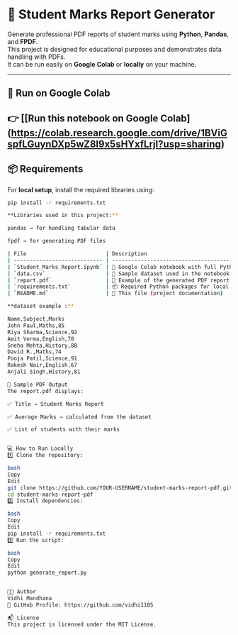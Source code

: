 # 📘 Student Marks Report Generator

Generate professional PDF reports of student marks using **Python**, **Pandas**, and **FPDF**.  
This project is designed for educational purposes and demonstrates data handling with PDFs.  
It can be run easily on **Google Colab** or **locally** on your machine.

---

## 🚀 Run on Google Colab

👉 [[Run this notebook on Google Colab]
(https://colab.research.google.com/drive/1BViGspfLGuynDXp5wZ8l9x5sHYxfLrjI?usp=sharing)
---

## 📦 Requirements

For **local setup**, install the required libraries using:

```bash
pip install -r requirements.txt

**Libraries used in this project:**

pandas → for handling tabular data

fpdf → for generating PDF files

| File                         | Description                                     |
| ---------------------------- | ----------------------------------------------- |
| `Student_Marks_Report.ipynb` | 📓 Google Colab notebook with full Python code  |
| `data.csv`                   | 📂 Sample dataset used in the notebook          |
| `report.pdf`                 | 📄 Example of the generated PDF report          |
| `requirements.txt`           | 📦 Required Python packages for local execution |
| `README.md`                  | 📝 This file (project documentation)            |

**dataset example :**

Name,Subject,Marks
John Paul,Maths,85
Riya Sharma,Science,92
Amit Verma,English,78
Sneha Mehta,History,88
David R.,Maths,74
Pooja Patil,Science,91
Rakesh Nair,English,67
Anjali Singh,History,81

📄 Sample PDF Output
The report.pdf displays:

✅ Title → Student Marks Report

✅ Average Marks → calculated from the dataset

✅ List of students with their marks


💻 How to Run Locally
1️⃣ Clone the repository:

bash
Copy
Edit
git clone https://github.com/YOUR-USERNAME/student-marks-report-pdf.git
cd student-marks-report-pdf
2️⃣ Install dependencies:

bash
Copy
Edit
pip install -r requirements.txt
3️⃣ Run the script:

bash
Copy
Edit
python generate_report.py


👩‍💻 Author
Vidhi Mandhana
🔗 GitHub Profile: https://github.com/vidhi1105

📬 License
This project is licensed under the MIT License.

